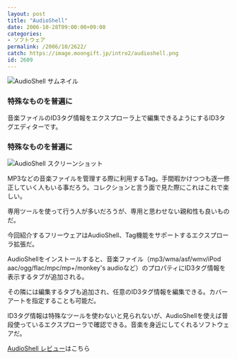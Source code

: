 ```yaml
---
layout: post
title: "AudioShell"
date: 2006-10-28T09:00:00+09:00
categories:
- ソフトウェア
permalink: /2006/10/2622/
catch: https://image.moongift.jp/intro2/audioshell.png
id: 2609
---
```

 ![AudioShell サムネイル](https://image.moongift.jp/intro2/audioshell.t.png "AudioShell サムネイル")
  

### 特殊なものを普遍に
  
音楽ファイルのID3タグ情報をエクスプローラ上で編集できるようにするID3タグエディターです。  
<!--more-->  

### 特殊なものを普遍に
  

![AudioShell スクリーンショット](https://image.moongift.jp/intro2/audioshell.png "AudioShell スクリーンショット")

  

MP3などの音楽ファイルを管理する際に利用するTag。手間暇かけつつも逐一修正していく人もいる事だろう。コレクションと言う面で見た際にこれはこれで楽しい。

  

専用ツールを使って行う人が多いだろうが、専用と思わせない親和性も良いものだ。

  

今回紹介するフリーウェアはAudioShell、Tag機能をサポートするエクスプローラ拡張だ。

  

AudioShellをインストールすると、音楽ファイル（mp3/wma/asf/wmv/iPod aac/ogg/flac/mpc/mp+/monkey's audioなど）のプロパティにID3タグ情報を表示するタブが追加される。

  

その隣には編集するタブも追加され、任意のID3タグ情報を編集できる。カバーアートを指定することも可能だ。

  

ID3タグ情報は特殊なツールを使わないと見られないが、AudioShellを使えば普段使っているエクスプローラで確認できる。音楽を身近にしてくれるソフトウェアだ。

  

[AudioShell レビュー](http://fw.moongift.jp/review/i-2623.html)はこちら

